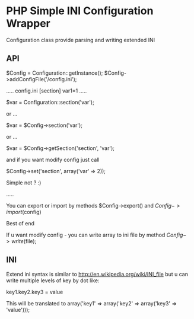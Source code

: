PHP Simple INI Configuration Wrapper
==============

Configuration class provide parsing and writing extended INI

API
--------------
$Config = Configuration::getInstance();
$Config->addConfigFile('/config.ini');

.....
config.ini
[section]
var1=1
.....

$var = Configuration::section('var');

or ...

$var = $Config->section('var');

or ...

$var = $Config->getSection('section', 'var');

and if you want modify config just call

$Config->set('section', array('var' => 2));

Simple not ? :)

.....

You can export or import by methods $Config->export() and $Config->import ($config)

Best of end

If u want modify config - you can write array to ini file by method $Config->write($file);

INI
--------------
Extend ini syntax is similar to http://en.wikipedia.org/wiki/INI_file but u 
can write multiple levels of key by dot like: 

key1.key2.key3 = value

This will be translated to array('key1' => array('key2' => array('key3' => 'value')));
